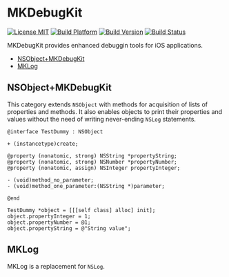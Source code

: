 # MKDebugKit

[![License MIT](https://go-shields.herokuapp.com/license-MIT-blue.png)](https://github.com/michalkonturek/MKDebugKit/blob/master/LICENSE)
[![Build Platform](https://cocoapod-badges.herokuapp.com/p/MKDebugKit/badge.png)](https://github.com/michalkonturek/MKDebugKit)
[![Build Version](https://cocoapod-badges.herokuapp.com/v/MKDebugKit/badge.png)](https://github.com/michalkonturek/MKDebugKit)
[![Build Status](https://travis-ci.org/michalkonturek/MKDebugKit.png?branch=master)](https://travis-ci.org/michalkonturek/MKDebugKit)

MKDebugKit provides enhanced debuggin tools for iOS applications.

* [NSObject+MKDebugKit](#NSObject+MKDebugKit)
* [MKLog](#MKLog)


## NSObject+MKDebugKit

This category extends `NSObject` with methods for acquisition of lists of properties and methods.
It also enables objects to print their properties and values without the need of writing never-ending
`NSLog` statements.


```objc
@interface TestDummy : NSObject

+ (instancetype)create;

@property (nonatomic, strong) NSString *propertyString;
@property (nonatomic, strong) NSNumber *propertyNumber;
@property (nonatomic, assign) NSInteger propertyInteger;

- (void)method_no_parameter;
- (void)method_one_parameter:(NSString *)parameter;

@end
```

```objc
TestDummy *object = [[[self class] alloc] init];
object.propertyInteger = 1;
object.propertyNumber = @1;
object.propertyString = @"String value";
```


## MKLog

MKLog is a replacement for `NSLog`.

